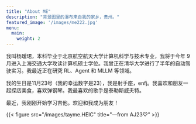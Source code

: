 ```yaml
---
title: "About ME"
description: "背景图里的瀑布来自我的家乡，贵州。"
featured_image: '/images/me222.jpg'
menu:
  main:
    weight: 2
---
```

我叫杨瑷珺，本科毕业于北京航空航天大学计算机科学与技术专业，我将于今年 9 月进入上海交通大学攻读计算机硕士学位。我曾正在清华大学进行了半年的自动驾驶实习。我最近正在研究 RL、Agent 和 MLLM 等领域。

我的生日是11月23号（我的幸运数字是23），我是射手座，enfj。我喜欢和朋友一起探店美食，喜欢弹钢琴。我最喜欢的歌手是泰勒斯威夫特。

最近，我刚刚开始学习吉他。欢迎和我成为朋友！ 

{{< figure src="/images/tayme.HEIC" title="—from AJ23♡"  >}}

&nbsp;

&nbsp;
